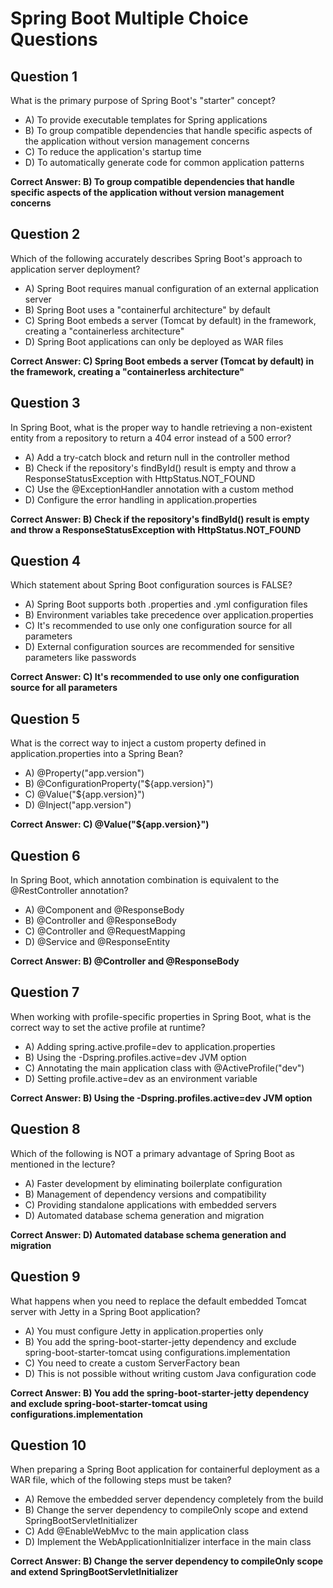 # Spring Boot Multiple Choice Questions

## Question 1

What is the primary purpose of Spring Boot's "starter" concept?

- A) To provide executable templates for Spring applications
- B) To group compatible dependencies that handle specific aspects of the application without version management concerns
- C) To reduce the application's startup time
- D) To automatically generate code for common application patterns

**Correct Answer: B) To group compatible dependencies that handle specific aspects of the application without version management concerns**

## Question 2

Which of the following accurately describes Spring Boot's approach to application server deployment?

- A) Spring Boot requires manual configuration of an external application server
- B) Spring Boot uses a "containerful architecture" by default
- C) Spring Boot embeds a server (Tomcat by default) in the framework, creating a "containerless architecture"
- D) Spring Boot applications can only be deployed as WAR files

**Correct Answer: C) Spring Boot embeds a server (Tomcat by default) in the framework, creating a "containerless architecture"**

## Question 3

In Spring Boot, what is the proper way to handle retrieving a non-existent entity from a repository to return a 404 error instead of a 500 error?

- A) Add a try-catch block and return null in the controller method
- B) Check if the repository's findById() result is empty and throw a ResponseStatusException with HttpStatus.NOT_FOUND
- C) Use the @ExceptionHandler annotation with a custom method
- D) Configure the error handling in application.properties

**Correct Answer: B) Check if the repository's findById() result is empty and throw a ResponseStatusException with HttpStatus.NOT_FOUND**

## Question 4

Which statement about Spring Boot configuration sources is FALSE?

- A) Spring Boot supports both .properties and .yml configuration files
- B) Environment variables take precedence over application.properties
- C) It's recommended to use only one configuration source for all parameters
- D) External configuration sources are recommended for sensitive parameters like passwords

**Correct Answer: C) It's recommended to use only one configuration source for all parameters**

## Question 5

What is the correct way to inject a custom property defined in application.properties into a Spring Bean?

- A) @Property("app.version")
- B) @ConfigurationProperty("${app.version}")
- C) @Value("${app.version}")
- D) @Inject("app.version")

**Correct Answer: C) @Value("${app.version}")**

## Question 6

In Spring Boot, which annotation combination is equivalent to the @RestController annotation?

- A) @Component and @ResponseBody
- B) @Controller and @ResponseBody
- C) @Controller and @RequestMapping
- D) @Service and @ResponseEntity

**Correct Answer: B) @Controller and @ResponseBody**

## Question 7

When working with profile-specific properties in Spring Boot, what is the correct way to set the active profile at runtime?

- A) Adding spring.active.profile=dev to application.properties
- B) Using the -Dspring.profiles.active=dev JVM option
- C) Annotating the main application class with @ActiveProfile("dev")
- D) Setting profile.active=dev as an environment variable

**Correct Answer: B) Using the -Dspring.profiles.active=dev JVM option**

## Question 8

Which of the following is NOT a primary advantage of Spring Boot as mentioned in the lecture?

- A) Faster development by eliminating boilerplate configuration
- B) Management of dependency versions and compatibility
- C) Providing standalone applications with embedded servers
- D) Automated database schema generation and migration

**Correct Answer: D) Automated database schema generation and migration**

## Question 9

What happens when you need to replace the default embedded Tomcat server with Jetty in a Spring Boot application?

- A) You must configure Jetty in application.properties only
- B) You add the spring-boot-starter-jetty dependency and exclude spring-boot-starter-tomcat using configurations.implementation
- C) You need to create a custom ServerFactory bean
- D) This is not possible without writing custom Java configuration code

**Correct Answer: B) You add the spring-boot-starter-jetty dependency and exclude spring-boot-starter-tomcat using configurations.implementation**

## Question 10

When preparing a Spring Boot application for containerful deployment as a WAR file, which of the following steps must be taken?

- A) Remove the embedded server dependency completely from the build
- B) Change the server dependency to compileOnly scope and extend SpringBootServletInitializer
- C) Add @EnableWebMvc to the main application class
- D) Implement the WebApplicationInitializer interface in the main class

**Correct Answer: B) Change the server dependency to compileOnly scope and extend SpringBootServletInitializer**
